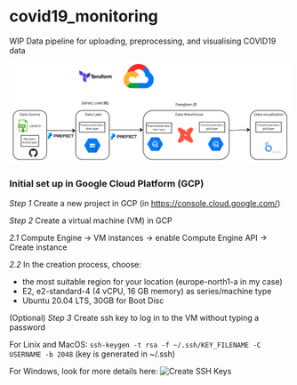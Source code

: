 # covid19_monitoring
WIP Data pipeline for uploading, preprocessing, and visualising COVID19 data 

![Project architecture](images/covid19_monitoring_architecture.png)

### Initial set up in Google Cloud Platform (GCP)

*Step 1* Create a new project in GCP (in https://console.cloud.google.com/)

*Step 2* Create a virtual machine (VM) in GCP
  
  *2.1* Compute Engine -> VM instances -> enable Compute Engine API -> Create instance
  
  *2.2* In the creation process, choose:
  
  - the most suitable region for your location (europe-north1-a in my case)
  - E2, e2-standard-4 (4 vCPU, 16 GB memory) as series/machine type
  - Ubuntu 20.04 LTS, 30GB for Boot Disc

(Optional) *Step 3* Create ssh key to log in to the VM without typing a password

For Linix and MacOS: `ssh-keygen -t rsa -f ~/.ssh/KEY_FILENAME -C USERNAME -b 2048` (key is generated in ~/.ssh)

For Windows, look for more details here: ![Create SSH Keys](https://cloud.google.com/compute/docs/connect/create-ssh-keys)
